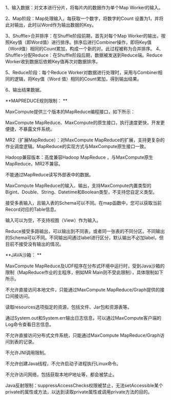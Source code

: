 1、输入数据：对文本进行分片，将每片内的数据作为单个Map Worker的输入。

2、Map阶段：Map处理输入，每获取一个数字，将数字的Count 设置为1，并将此对输出，此时以Word作为输出数据的Key。

3、Shuffle>合并排序：在Shuffle阶段前期，首先对每个Map Worker的输出，按照Key值（即Word值）进行排序。排序后进行Combiner操作，即将Key值（Word值）相同的Count累加，构成一个新的对。此过程被称为合并排序。
4、Shuffle>分配Reduce：在Shuffle阶段后期，数据被发送到Reduce端。Reduce Worker收到数据后依赖Key值再次对数据排序。

5、Reduce阶段：每个Reduce Worker对数据进行处理时，采用与Combiner相同的逻辑，将Key值（Word 值）相同的Count累加，得到输出结果。

6、输出结果数据。

**MAPREDUCE规则限制：
**

MaxCompute提供三个版本的MapReduce编程接口，如下所示：

MaxCompute MapReduce、MaxCompute的原生接口，执行速度更快，开发更便捷，不暴露文件系统。

MR2（扩展MapReduce）：对MaxCompute MapReduce的扩展，支持更复杂的作业调度逻辑。MapReduce的实现方式与MaxCompute原生接口一致。

Hadoop兼容版本：高度兼容Hadoop MapReduce ，与MaxCompute原生MapReduce，MR2不兼容。

不能通过MapReduce读写外部表中的数据。

MaxCompute MapReduce的输入、输出，支持MaxCompute内置类型的Bigint、Double、String、Datetime和Boolean类型，不支持您自定义类型。

接受多表输入，且输入表的Schema可以不同。在map函数中，您可以获取当前Record对应的Table信息。

输入可以为空，不支持视图（View）作为输入。

Reduce接受多路输出，可以输出到不同表，或者同一张表的不同分区。不同输出的Schema可以不同。不同输出间通过label进行区分，默认输出不必加label，但目前不接受没有输出的情况。

**JAVA沙箱：
**

MaxCompute MapReduce及UDF程序在分布式环境中运行时，受到Java沙箱的限制（MapReduce作业的主程序，例如MR Main则不受此限制），具体限制如下所示。

不允许直接访问本地文件，只能通过MaxCompute MapReduce/Graph提供的接口间接访问。

读取resources选项指定的资源，包括文件、Jar包和资源表等。

通过System.out和System.err输出日志信息，可以通过MaxCompute客户端的Log命令查看日志信息。

不允许直接访问分布式文件系统，只能通过MaxCompute MapReduce/Graph访问到表的记录。

不允许JNI调用限制。

不允许创建Java线程，不允许启动子进程执行Linux命令。

不允许访问网络，包括获取本地IP地址等，都会被禁止。

Java反射限制：suppressAccessChecks权限被禁止，无法setAccessible某个private的属性或方法，以达到读取private属性或调用private方法的目的。
